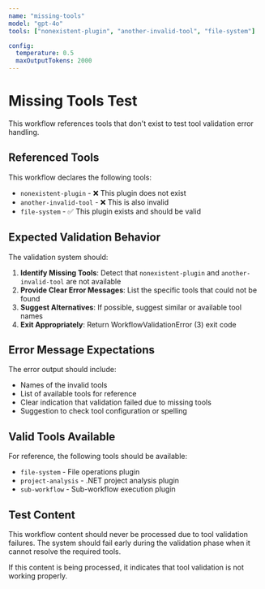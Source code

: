 ```yaml
---
name: "missing-tools"
model: "gpt-4o"
tools: ["nonexistent-plugin", "another-invalid-tool", "file-system"]

config:
  temperature: 0.5
  maxOutputTokens: 2000
---
```


# Missing Tools Test

This workflow references tools that don't exist to test tool validation error handling.

## Referenced Tools

This workflow declares the following tools:
- `nonexistent-plugin` - ❌ This plugin does not exist
- `another-invalid-tool` - ❌ This is also invalid
- `file-system` - ✅ This plugin exists and should be valid

## Expected Validation Behavior

The validation system should:

1. **Identify Missing Tools**: Detect that `nonexistent-plugin` and `another-invalid-tool` are not available
2. **Provide Clear Error Messages**: List the specific tools that could not be found
3. **Suggest Alternatives**: If possible, suggest similar or available tool names
4. **Exit Appropriately**: Return WorkflowValidationError (3) exit code

## Error Message Expectations

The error output should include:
- Names of the invalid tools
- List of available tools for reference
- Clear indication that validation failed due to missing tools
- Suggestion to check tool configuration or spelling

## Valid Tools Available

For reference, the following tools should be available:
- `file-system` - File operations plugin
- `project-analysis` - .NET project analysis plugin
- `sub-workflow` - Sub-workflow execution plugin

## Test Content

This workflow content should never be processed due to tool validation failures.
The system should fail early during the validation phase when it cannot resolve the required tools.

If this content is being processed, it indicates that tool validation is not working properly.